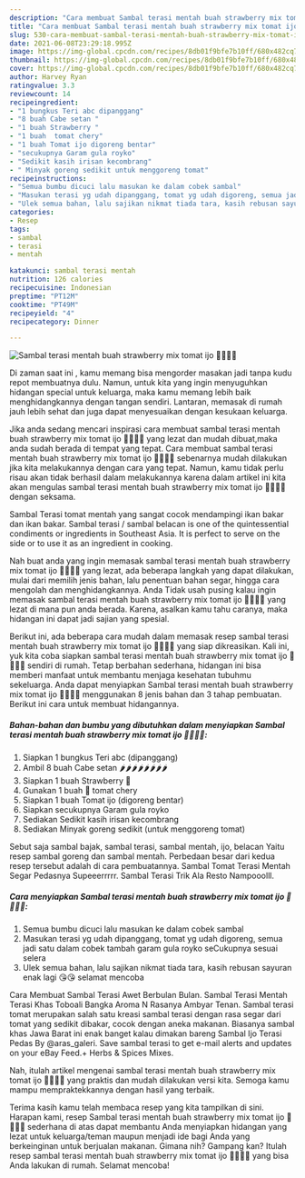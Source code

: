 ```yaml
---
description: "Cara membuat Sambal terasi mentah buah strawberry mix tomat ijo 🍓🍓🍅🍅 Sederhana Untuk Jualan"
title: "Cara membuat Sambal terasi mentah buah strawberry mix tomat ijo 🍓🍓🍅🍅 Sederhana Untuk Jualan"
slug: 530-cara-membuat-sambal-terasi-mentah-buah-strawberry-mix-tomat-ijo-sederhana-untuk-jualan
date: 2021-06-08T23:29:18.995Z
image: https://img-global.cpcdn.com/recipes/8db01f9bfe7b10ff/680x482cq70/sambal-terasi-mentah-buah-strawberry-mix-tomat-ijo-🍓🍓🍅🍅-foto-resep-utama.jpg
thumbnail: https://img-global.cpcdn.com/recipes/8db01f9bfe7b10ff/680x482cq70/sambal-terasi-mentah-buah-strawberry-mix-tomat-ijo-🍓🍓🍅🍅-foto-resep-utama.jpg
cover: https://img-global.cpcdn.com/recipes/8db01f9bfe7b10ff/680x482cq70/sambal-terasi-mentah-buah-strawberry-mix-tomat-ijo-🍓🍓🍅🍅-foto-resep-utama.jpg
author: Harvey Ryan
ratingvalue: 3.3
reviewcount: 14
recipeingredient:
- "1 bungkus Teri abc dipanggang"
- "8 buah Cabe setan "
- "1 buah Strawberry "
- "1 buah  tomat chery"
- "1 buah Tomat ijo digoreng bentar"
- "secukupnya Garam gula royko"
- "Sedikit kasih irisan kecombrang"
- " Minyak goreng sedikit untuk menggoreng tomat"
recipeinstructions:
- "Semua bumbu dicuci lalu masukan ke dalam cobek sambal"
- "Masukan terasi yg udah dipanggang, tomat yg udah digoreng, semua jadi satu dalam cobek tambah garam gula royko seCukupnya sesuai selera"
- "Ulek semua bahan, lalu sajikan nikmat tiada tara, kasih rebusan sayuran enak lagi 😘😘 selamat mencoba"
categories:
- Resep
tags:
- sambal
- terasi
- mentah

katakunci: sambal terasi mentah 
nutrition: 126 calories
recipecuisine: Indonesian
preptime: "PT12M"
cooktime: "PT49M"
recipeyield: "4"
recipecategory: Dinner

---
```



![Sambal terasi mentah buah strawberry mix tomat ijo 🍓🍓🍅🍅](https://img-global.cpcdn.com/recipes/8db01f9bfe7b10ff/680x482cq70/sambal-terasi-mentah-buah-strawberry-mix-tomat-ijo-🍓🍓🍅🍅-foto-resep-utama.jpg)

Di zaman  saat ini , kamu memang bisa mengorder masakan jadi tanpa kudu repot membuatnya dulu. Namun, untuk kita yang ingin menyuguhkan hidangan special untuk keluarga, maka kamu memang lebih baik menghidangkannya dengan tangan sendiri. Lantaran, memasak di rumah jauh lebih sehat dan juga dapat menyesuaikan dengan kesukaan keluarga.

Jika anda sedang mencari inspirasi cara membuat sambal terasi mentah buah strawberry mix tomat ijo 🍓🍓🍅🍅 yang lezat dan mudah dibuat,maka anda sudah berada di tempat yang tepat. Cara membuat sambal terasi mentah buah strawberry mix tomat ijo 🍓🍓🍅🍅  sebenarnya mudah dilakukan jika kita melakukannya dengan cara yang tepat. Namun, kamu tidak perlu risau akan tidak berhasil dalam melakukannya 
karena dalam artikel ini kita akan mengulas sambal terasi mentah buah strawberry mix tomat ijo 🍓🍓🍅🍅 dengan seksama.  

Sambal Terasi tomat mentah yang sangat cocok mendampingi ikan bakar dan ikan bakar. Sambal terasi / sambal belacan is one of the quintessential condiments or ingredients in Southeast Asia. It is perfect to serve on the side or to use it as an ingredient in cooking.

Nah buat anda yang ingin memasak sambal terasi mentah buah strawberry mix tomat ijo 🍓🍓🍅🍅 yang lezat, ada beberapa langkah yang dapat dilakukan, mulai dari memilih jenis bahan, lalu penentuan bahan segar, hingga cara mengolah dan menghidangkannya. Anda Tidak usah pusing kalau ingin memasak sambal terasi mentah buah strawberry mix tomat ijo 🍓🍓🍅🍅 yang lezat di mana pun anda berada. Karena, asalkan kamu  tahu caranya, maka hidangan ini dapat jadi sajian yang spesial.

Berikut ini, ada beberapa cara mudah dalam memasak resep sambal terasi mentah buah strawberry mix tomat ijo 🍓🍓🍅🍅 yang siap dikreasikan. Kali ini, yuk kita coba siapkan sambal terasi mentah buah strawberry mix tomat ijo 🍓🍓🍅🍅 sendiri di rumah. Tetap berbahan sederhana, hidangan ini bisa memberi manfaat untuk membantu menjaga kesehatan tubuhmu sekeluarga. Anda dapat menyiapkan Sambal terasi mentah buah strawberry mix tomat ijo 🍓🍓🍅🍅 menggunakan 8 jenis bahan dan 3 tahap pembuatan. Berikut ini cara untuk membuat hidangannya.

<!--inarticleads1-->

##### Bahan-bahan dan bumbu yang dibutuhkan dalam menyiapkan Sambal terasi mentah buah strawberry mix tomat ijo 🍓🍓🍅🍅:

1. Siapkan 1 bungkus Teri abc (dipanggang)
1. Ambil 8 buah Cabe setan 🌶🌶🌶🌶🌶🌶🌶🌶
1. Siapkan 1 buah Strawberry 🍓
1. Gunakan 1 buah 🍅 tomat chery
1. Siapkan 1 buah Tomat ijo (digoreng bentar)
1. Siapkan secukupnya Garam gula royko
1. Sediakan Sedikit kasih irisan kecombrang
1. Sediakan  Minyak goreng sedikit (untuk menggoreng tomat)


Sebut saja sambal bajak, sambal terasi, sambal mentah, ijo, belacan Yaitu resep sambal goreng dan sambal mentah. Perbedaan besar dari kedua resep tersebut adalah di cara pembuatannya. Sambal Tomat Terasi Mentah Segar Pedasnya Supeeerrrrr. Sambal Terasi Trik Ala Resto Nampooolll. 

<!--inarticleads2-->

##### Cara menyiapkan Sambal terasi mentah buah strawberry mix tomat ijo 🍓🍓🍅🍅:

1. Semua bumbu dicuci lalu masukan ke dalam cobek sambal
1. Masukan terasi yg udah dipanggang, tomat yg udah digoreng, semua jadi satu dalam cobek tambah garam gula royko seCukupnya sesuai selera
1. Ulek semua bahan, lalu sajikan nikmat tiada tara, kasih rebusan sayuran enak lagi 😘😘 selamat mencoba


Cara Membuat Sambal Terasi Awet Berbulan Bulan. Sambal Terasi Mentah Terasi Khas Toboali Bangka Aroma N Rasanya Ambyar Tenan. Sambal terasi tomat merupakan salah satu kreasi sambal terasi dengan rasa segar dari tomat yang sedikit dibakar, cocok dengan aneka makanan. Biasanya sambal khas Jawa Barat ini enak banget kalau dimakan bareng Sambal Ijo Terasi Pedas By @aras_galeri. Save sambal terasi to get e-mail alerts and updates on your eBay Feed.+ Herbs &amp; Spices Mixes. 

Nah, itulah artikel mengenai  sambal terasi mentah buah strawberry mix tomat ijo 🍓🍓🍅🍅  yang praktis dan mudah dilakukan versi kita. Semoga kamu mampu mempraktekkannya dengan hasil yang terbaik. 

Terima kasih kamu telah membaca resep yang kita tampilkan di sini. Harapan kami, resep  Sambal terasi mentah buah strawberry mix tomat ijo 🍓🍓🍅🍅 sederhana di atas dapat membantu Anda menyiapkan hidangan yang lezat untuk keluarga/teman maupun menjadi ide bagi Anda yang berkeinginan untuk berjualan makanan. Gimana nih? Gampang kan? Itulah resep sambal terasi mentah buah strawberry mix tomat ijo 🍓🍓🍅🍅 yang bisa Anda lakukan di rumah. Selamat mencoba!

